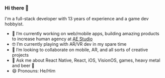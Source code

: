 ### Hi there 👋

I'm a full-stack developer with 13 years of experience and a game dev hobbyist.

- 🔭 I’m currently working on web/mobile apps, building amazing products to increase human agency at [AE Studio](https://ae.studio/)
- 🤓 I’m currently playing with AR/VR dev in my spare time
- 👯 I’m looking to collaborate on mobile, AR, and all sorts of creative projects
- 💬 Ask me about React Native, React, iOS, VisionOS, games, heavy metal and beer 🍺
- 😄 Pronouns: He/Him
